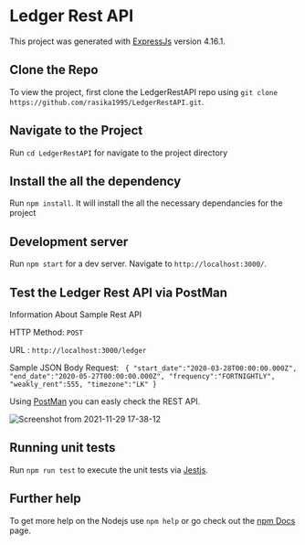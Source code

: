 # Ledger Rest API

This project was generated with [ExpressJs](https://expressjs.com/) version 4.16.1.

## Clone the Repo

To view the project, first clone the LedgerRestAPI repo using `git clone https://github.com/rasika1995/LedgerRestAPI.git`.

## Navigate to the Project

Run `cd LedgerRestAPI` for navigate to the project directory

## Install the all the dependency

Run `npm install`. It will install the all the necessary dependancies for the project

## Development server

Run `npm start` for a dev server. Navigate to `http://localhost:3000/`.

## Test the Ledger Rest API via PostMan

Information About Sample Rest API

HTTP Method: `POST`

URL : `http://localhost:3000/ledger`

Sample JSON Body Request: ` {
    "start_date":"2020-03-28T00:00:00.000Z",
    "end_date":"2020-05-27T00:00:00.000Z",
    "frequency":"FORTNIGHTLY",
    "weakly_rent":555,
    "timezone":"LK"
}`

Using [PostMan](https://www.postman.com/) you can easly check the REST API.


![Screenshot from 2021-11-29 17-38-12](https://user-images.githubusercontent.com/42616883/143865594-cd4165a9-ee2e-41c6-bb56-bccc2982e5e9.png)




## Running unit tests

Run `npm run test` to execute the unit tests via [Jestjs](https://jestjs.io/docs/getting-started).

## Further help

To get more help on the Nodejs use `npm help` or go check out the [npm Docs](https://docs.npmjs.com/cli/v6/commands) page.





